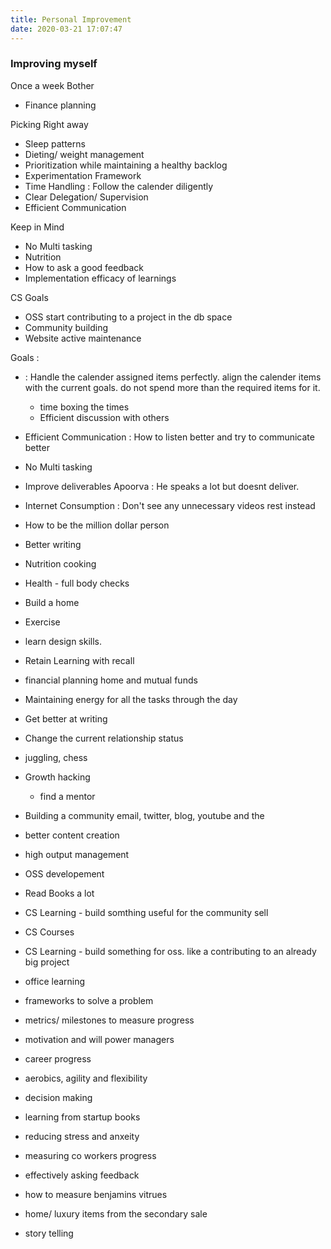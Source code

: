 ```yaml
---
title: Personal Improvement
date: 2020-03-21 17:07:47
---
```


### Improving myself

Once a week Bother
- Finance planning


Picking Right away
- Sleep patterns
- Dieting/ weight management
- Prioritization while maintaining a healthy backlog
- Experimentation Framework
- Time Handling : Follow the calender diligently
- Clear Delegation/ Supervision
- Efficient Communication

Keep in Mind
- No Multi tasking
- Nutrition
- How to ask a good feedback
- Implementation efficacy of learnings

CS Goals

- OSS start contributing to a project in the db space
- Community building
- Website active maintenance

Goals : 

-  : Handle the calender assigned items perfectly. align the calender items with the current goals. do not spend more than the required items for it.
    - time boxing the times
    - Efficient discussion with others

- Efficient Communication : How to listen better and try to communicate better
- No Multi tasking

- Improve deliverables Apoorva : He speaks a lot but doesnt deliver.

- Internet Consumption  : Don't see any unnecessary videos rest instead

- How to be the million dollar person
- Better writing

- Nutrition cooking
- Health - full body checks
- Build a home
- Exercise
- learn design skills.
- Retain Learning with recall

- financial planning home and mutual funds
- Maintaining energy for all the tasks through the day
- Get better at writing
- Change the current relationship status

- juggling, chess
- Growth hacking
    - find a mentor
- Building a community email, twitter, blog, youtube and the 
- better content creation
- high output management
- OSS developement
- Read Books a lot 
- CS Learning - build somthing useful for the community sell
- CS Courses
- CS Learning - build something for oss. like a contributing to an already big project
- office learning
- frameworks to solve a problem
- metrics/ milestones to measure progress
- motivation and will power managers
- career progress
- aerobics, agility and flexibility
- decision making
- learning from startup books
- reducing stress and anxeity
- measuring co workers progress
- effectively asking feedback
- how to measure benjamins vitrues
- home/ luxury items from the secondary sale
- story telling